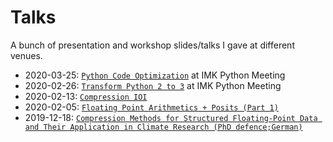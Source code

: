 # Talks

A bunch of presentation and workshop slides/talks I gave at different venues.

- 2020-03-25: [`Python Code Optimization`](./2020-03-25__python_code_optimization) at IMK Python Meeting
- 2020-02-26: [`Transform Python 2 to 3`](./2020-02-26__python2-to-python3) at IMK Python Meeting
- 2020-02-13: [`Compression IOI`](./2020-02-13__Compression_IOI)
- 2020-02-05: [`Floating Point Arithmetics + Posits (Part 1)`](./2020-02-05__floating_point_arithmetics_and_posits_part_1)
- 2019-12-18: [`Compression Methods for Structured Floating-Point Data and Their Application in Climate Research (PhD defence;German)`](./2019-12-18__compression_methods_for_structured_floating-point_data)
